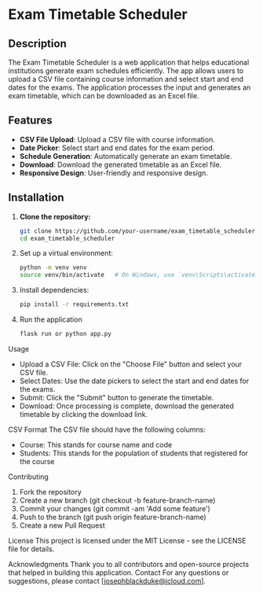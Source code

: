 # Exam Timetable Scheduler

## Description
The Exam Timetable Scheduler is a web application that helps educational institutions generate exam schedules efficiently. The app allows users to upload a CSV file containing course information and select start and end dates for the exams. The application processes the input and generates an exam timetable, which can be downloaded as an Excel file.

## Features
- **CSV File Upload**: Upload a CSV file with course information.
- **Date Picker**: Select start and end dates for the exam period.
- **Schedule Generation**: Automatically generate an exam timetable.
- **Download**: Download the generated timetable as an Excel file.
- **Responsive Design**: User-friendly and responsive design.

## Installation

1. **Clone the repository:**
   ```bash
   git clone https://github.com/your-username/exam_timetable_scheduler.git
   cd exam_timetable_scheduler

2. Set up a virtual environment:
    ```bash
    python -m venv venv
    source venv/bin/activate   # On Windows, use `venv\Scripts\activate`
3. Install dependencies:
    ```bash
    pip install -r requirements.txt
4. Run the application
    ```bash
    flask run or python app.py

Usage
- Upload a CSV File: Click on the "Choose File" button and select your CSV file.
- Select Dates: Use the date pickers to select the start and end dates for the exams.
- Submit: Click the "Submit" button to generate the timetable.
- Download: Once processing is complete, download the generated timetable by clicking the download link.

CSV Format
The CSV file should have the following columns:
- Course: This stands for course name and code
- Students: This stands for the population of students that registered for the course

Contributing
1. Fork the repository
2. Create a new branch (git checkout -b feature-branch-name)
3. Commit your changes (git commit -am 'Add some feature')
4. Push to the branch (git push origin feature-branch-name)
5. Create a new Pull Request

License
This project is licensed under the MIT License - see the LICENSE file for details.

Acknowledgments
Thank you to all contributors and open-source projects that helped in building this application.
Contact
For any questions or suggestions, please contact [josephblackduke@icloud.com].

